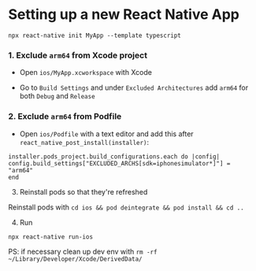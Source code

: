 # Setting up a new React Native App

`npx react-native init MyApp --template typescript`

### 1. Exclude `arm64` from Xcode project

- Open `ios/MyApp.xcworkspace` with Xcode

- Go to `Build Settings` and under `Excluded Architectures` add `arm64` for both `Debug` and `Release`

### 2. Exclude `arm64` from Podfile

- Open `ios/Podfile` with a text editor and add this after `react_native_post_install(installer)`:
```
installer.pods_project.build_configurations.each do |config| config.build_settings["EXCLUDED_ARCHS[sdk=iphonesimulator*]"] =  "arm64"
end
```
3. Reinstall pods so that they're refreshed

Reinstall pods with `cd ios && pod deintegrate && pod install && cd ..`

4. Run

`npx react-native run-ios`

PS: if necessary clean up dev env with `rm -rf ~/Library/Developer/Xcode/DerivedData/`
